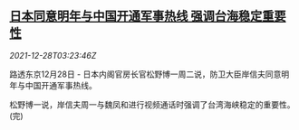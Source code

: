 <!--1640662262000-->
[日本同意明年与中国开通军事热线 强调台海稳定重要性](https://cn.reuters.com/article/china-japan-military-hotline-1228-tues-idCNKBS2J705L)
------

<div><i>2021-12-28T03:23:46Z</i></div><p>路透东京12月28日 - 日本内阁官房长官松野博一周二说，防卫大臣岸信夫同意明年与中国开通军事热线。</p><p>松野博一说，岸信夫周一与魏凤和进行视频通话时强调了台湾海峡稳定的重要性。(完)</p>
